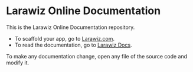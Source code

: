 # Larawiz Online Documentation

This is the Larawiz Online Documentation repository.

* To scaffold your app, go to [Larawiz.com](https://larawiz.com).
* To read the documentation, go to [Larawiz Docs](https://larawiz.github.io/docs).

To make any documentation change, open any file of the source code and modify it.